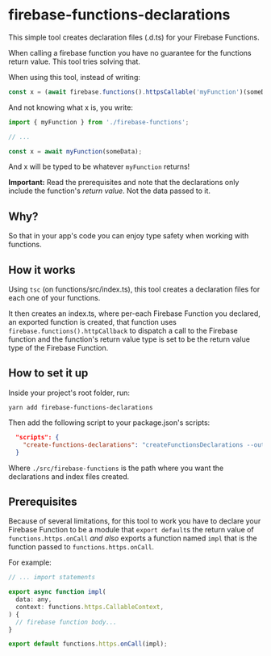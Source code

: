 # firebase-functions-declarations

This simple tool creates declaration files (.d.ts) for your Firebase Functions.

When calling a firebase function you have no guarantee for the functions return value. This tool tries solving that.

When using this tool, instead of writing:

```js
const x = (await firebase.functions().httpsCallable('myFunction')(someData)).data
```

And not knowing what x is, you write:

```js
import { myFunction } from './firebase-functions';

// ...

const x = await myFunction(someData);
```

And x will be typed to be whatever `myFunction` returns!

**Important:** Read the prerequisites and note that the declarations only include the function's _return value_. Not the data passed to it.

## Why?

So that in your app's code you can enjoy type safety when working with functions.

## How it works

Using `tsc` (on functions/src/index.ts), this tool creates a declaration files for each one of your functions.

It then creates an index.ts, where per-each Firebase Function you declared, an exported function is created, that function uses `firebase.functions().httpCallback` to dispatch a call to the Firebase function and the function's return value type is set to be the return value type of the Firebase Function.

## How to set it up

Inside your project's root folder, run:

```
yarn add firebase-functions-declarations
```

Then add the following script to your package.json's scripts:

```json
  "scripts": {
    "create-functions-declarations": "createFunctionsDeclarations --output ./src/firebase-functions"
  }
```

Where `./src/firebase-functions` is the path where you want the declarations and index files created.

## Prerequisites

Because of several limitations, for this tool to work you have to declare your Firebase Function to be a module that `export default`s the return value of `functions.https.onCall` _and also_ exports a function named `impl` that is the function passed to `functions.https.onCall`.

For example:

```js
// ... import statements

export async function impl(
  data: any,
  context: functions.https.CallableContext,
) {
  // firebase function body...
}

export default functions.https.onCall(impl);
```
